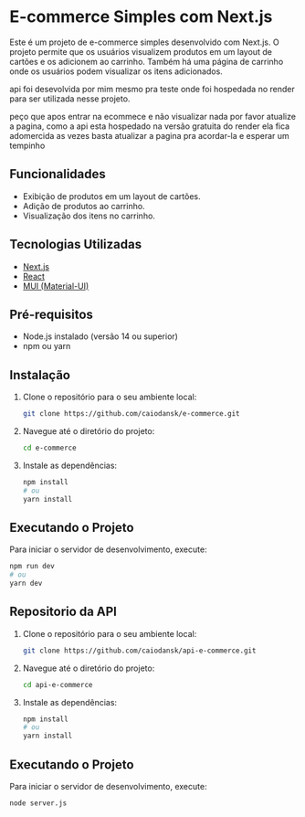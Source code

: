 # E-commerce Simples com Next.js

Este é um projeto de e-commerce simples desenvolvido com Next.js. O projeto permite que os usuários visualizem produtos em um layout de cartões e os adicionem ao carrinho. Também há uma página de carrinho onde os usuários podem visualizar os itens adicionados.

api foi desevolvida por mim mesmo pra teste onde foi hospedada no render para ser utilizada nesse projeto.

peço que apos entrar na ecommece e não visualizar nada por favor atualize a pagina,  como  a api esta hospedado na versão gratuita do render ela fica  adomercida as vezes basta atualizar a pagina pra acordar-la e esperar um tempinho 

## Funcionalidades

- Exibição de produtos em um layout de cartões.
- Adição de produtos ao carrinho.
- Visualização dos itens no carrinho.

## Tecnologias Utilizadas

- [Next.js](https://nextjs.org/)
- [React](https://reactjs.org/)
- [MUI (Material-UI)](https://mui.com/)

## Pré-requisitos

- Node.js instalado (versão 14 ou superior)
- npm ou yarn

## Instalação

1. Clone o repositório para o seu ambiente local:

    ```bash
    git clone https://github.com/caiodansk/e-commerce.git
    ```
    

2. Navegue até o diretório do projeto:

    ```bash
    cd e-commerce
    ```

3. Instale as dependências:

    ```bash
    npm install
    # ou
    yarn install
    ```

## Executando o Projeto

Para iniciar o servidor de desenvolvimento, execute:

```bash
npm run dev
# ou
yarn dev
```
## Repositorio da API
1. Clone o repositório para o seu ambiente local:

    ```bash
    git clone https://github.com/caiodansk/api-e-commerce.git
    ```
    

2. Navegue até o diretório do projeto:

    ```bash
    cd api-e-commerce
    ```

3. Instale as dependências:

    ```bash
    npm install
    # ou
    yarn install
    ```

## Executando o Projeto

Para iniciar o servidor de desenvolvimento, execute:
```bash
node server.js

